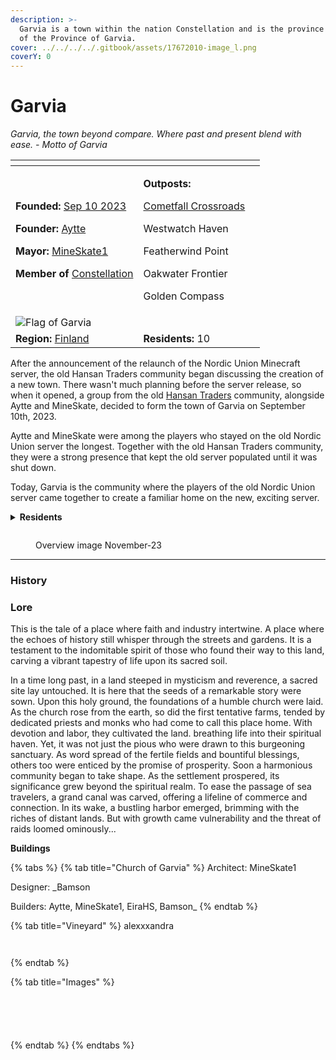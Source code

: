 ```yaml
---
description: >-
  Garvia is a town within the nation Constellation and is the province capital
  of the Province of Garvia.
cover: ../../../../.gitbook/assets/17672010-image_l.png
coverY: 0
---
```


# Garvia

_Garvia, the town beyond compare. Where past and present blend with ease. - Motto of Garvia_

<table data-view="cards"><thead><tr><th></th><th></th><th data-hidden></th></tr></thead><tbody><tr><td><p><strong>Founded:</strong> <a href="../../../../server-dates/september-23.md#sep-10">Sep 10 2023</a></p><p><strong>Founder:</strong> <a href="../../players/aytte.md">Aytte</a></p><p><strong>Mayor:</strong> <a href="../../players/mineskate.md">MineSkate1</a></p><p><strong>Member of</strong> <a href="../../nations/constellation.md">Constellation</a></p></td><td><p><strong>Outposts:</strong></p><p><a href="cometfall-crossroads.md">Cometfall Crossroads</a></p><p>Westwatch Haven</p><p>Featherwind Point</p><p>Oakwater Frontier</p><p>Golden Compass</p></td><td></td></tr><tr><td><img src="../../../../.gitbook/assets/Garvia500 (1).png" alt="Flag of Garvia" data-size="original"></td><td></td><td></td></tr><tr><td><strong>Region:</strong> <a href="../archived-towns/finland-region/">Finland</a></td><td><strong>Residents:</strong> 10</td><td></td></tr></tbody></table>

After the announcement of the relaunch of the Nordic Union Minecraft server, the old Hansan Traders community began discussing the creation of a new town. There wasn't much planning before the server release, so when it opened, a group from the old [Hansan Traders](../../../../server-dates/the-2022-nordics-server/hansan-traders.md) community, alongside Aytte and MineSkate, decided to form the town of Garvia on September 10th, 2023.

Aytte and MineSkate were among the players who stayed on the old Nordic Union server the longest. Together with the old Hansan Traders community, they were a strong presence that kept the old server populated until it was shut down.

Today, Garvia is the community where the players of the old Nordic Union server came together to create a familiar home on the new, exciting server.

<details>

<summary><strong>Residents</strong></summary>

* EiraHS
* [Aytte](../../players/aytte.md)
* [CrispyChickes](../../players/crispychickes.md)
* SeanMac00
* [MineSkate1](../../players/mineskate.md)
* BOBB0
* [\_Bamson](../../players/\_bamson.md)
* gupr
* alexxxandra
* ElleGurra

</details>

<figure><img src="../../../../.gitbook/assets/Garvia OverviewNov.png" alt=""><figcaption><p>Overview image November-23</p></figcaption></figure>

***

### History

### Lore

This is the tale of a place where faith and industry intertwine. A place where the echoes of history still whisper through the streets and gardens. It is a testament to the indomitable spirit of those who found their way to this land, carving a vibrant tapestry of life upon its sacred soil.

In a time long past, in a land steeped in mysticism and reverence, a sacred site lay untouched. It is here that the seeds of a remarkable story were sown. Upon this holy ground, the foundations of a humble church were laid. As the church rose from the earth, so did the first tentative farms, tended by dedicated priests and monks who had come to call this place home. With devotion and labor, they cultivated the land. breathing life into their spiritual haven. Yet, it was not just the pious who were drawn to this burgeoning sanctuary. As word spread of the fertile fields and bountiful blessings, others too were enticed by the promise of prosperity. Soon a harmonious community began to take shape. As the settlement prospered, its significance grew beyond the spiritual realm. To ease the passage of sea travelers, a grand canal was carved, offering a lifeline of commerce and connection. In its wake, a bustling harbor emerged, brimming with the riches of distant lands. But with growth came vulnerability and the threat of raids loomed ominously...

**Buildings**

{% tabs %}
{% tab title="Church of Garvia" %}
Architect: MineSkate1

Designer: \_Bamson

Builders: Aytte, MineSkate1, EiraHS, Bamson\_
{% endtab %}

{% tab title="Vineyard" %}
alexxxandra

<figure><img src="../../../../.gitbook/assets/2023-11-12_09.44.09.png" alt=""><figcaption></figcaption></figure>

<figure><img src="../../../../.gitbook/assets/2023-11-12_09.44.22.png" alt=""><figcaption></figcaption></figure>
{% endtab %}

{% tab title="Images" %}
<figure><img src="../../../../.gitbook/assets/2023-11-27_18.30.21.png" alt=""><figcaption></figcaption></figure>

<figure><img src="../../../../.gitbook/assets/2023-11-27_18.20.52.png" alt=""><figcaption></figcaption></figure>

<figure><img src="../../../../.gitbook/assets/2023-11-12_09.42.38.png" alt=""><figcaption></figcaption></figure>

<figure><img src="../../../../.gitbook/assets/2023-11-06_22.00.58.png" alt=""><figcaption></figcaption></figure>

<figure><img src="../../../../.gitbook/assets/2023-11-06_22.04.56.png" alt=""><figcaption></figcaption></figure>
{% endtab %}
{% endtabs %}

